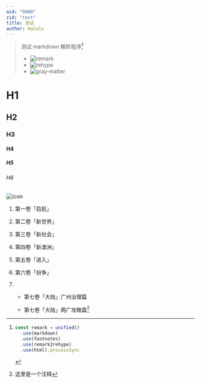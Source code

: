 ```yaml
---
aid: "0000"
zid: "test"
title: 测试
author: Halulu
---
```


> 测试 markdown 解析程序[^代码]
>
> - ![remark](https://github.com/remarkjs/remark)
> - ![rehype](https://github.com/rehypejs/rehype)
> - ![gray-matter](https://github.com/jonschlinkert/gray-matter) 

# H1

## H2

### H3

#### H4

##### H5

###### H6

![icon](/icon.png)

1. 第一卷「启航」

2. 第二卷「新世界」

3. 第三卷「新社会」

4. 第四卷「新澳洲」

5. 第五卷「进入」

6. 第六卷「纷争」

7. - 第七卷「大陆」广州治理篇

   - 第七卷「大陆」两广攻略篇[^注1]

[^注1]: 这里是一个注释

[^代码]:

    ```js
    const remark = unified()
      .use(markdown)
      .use(footnotes)
      .use(remark2rehype)
      .use(html).processSync
    ```
